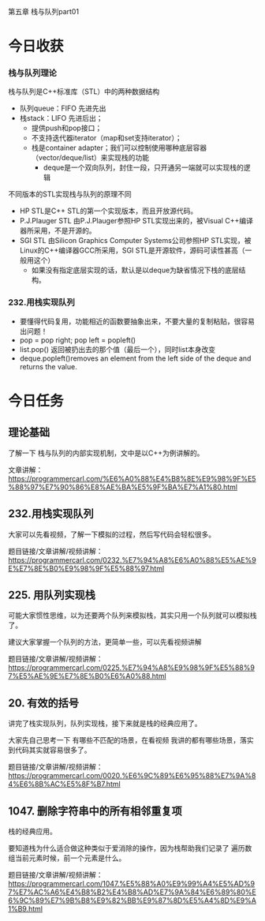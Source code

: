 第五章 栈与队列part01
# 今日收获
### 栈与队列理论
栈与队列是C++标准库（STL）中的两种数据结构
- 队列queue：FIFO 先进先出
- 栈stack：LIFO 先进后出；
  - 提供push和pop接口；
  - 不支持迭代器iterator（map和set支持iterator）；
  - 栈是container adapter；我们可以控制使用哪种底层容器（vector/deque/list）来实现栈的功能
    - deque是一个双向队列，封住一段，只开通另一端就可以实现栈的逻辑

不同版本的STL实现栈与队列的原理不同
- HP STL是C++ STL的第一个实现版本，而且开放源代码。
- P.J.Plauger STL 由P.J.Plauger参照HP STL实现出来的，被Visual C++编译器所采用，不是开源的。
- SGI STL 由Silicon Graphics Computer Systems公司参照HP STL实现，被Linux的C++编译器GCC所采用，SGI STL是开源软件，源码可读性甚高（一般用这个）
   - 如果没有指定底层实现的话，默认是以deque为缺省情况下栈的底层结构。
 
### 232.用栈实现队列
- 要懂得代码复用，功能相近的函数要抽象出来，不要大量的复制粘贴，很容易出问题！
- pop = pop right; pop left = popleft()
- list.pop() 返回被扔出去的那个值（最后一个），同时list本身改变
- deque.popleft()removes an element from the left side of the deque and returns the value.

# 今日任务
## 理论基础 

了解一下 栈与队列的内部实现机制，文中是以C++为例讲解的。 

文章讲解：https://programmercarl.com/%E6%A0%88%E4%B8%8E%E9%98%9F%E5%88%97%E7%90%86%E8%AE%BA%E5%9F%BA%E7%A1%80.html   

## 232.用栈实现队列 

大家可以先看视频，了解一下模拟的过程，然后写代码会轻松很多。

题目链接/文章讲解/视频讲解：https://programmercarl.com/0232.%E7%94%A8%E6%A0%88%E5%AE%9E%E7%8E%B0%E9%98%9F%E5%88%97.html   

## 225. 用队列实现栈 

可能大家惯性思维，以为还要两个队列来模拟栈，其实只用一个队列就可以模拟栈了。 

建议大家掌握一个队列的方法，更简单一些，可以先看视频讲解

题目链接/文章讲解/视频讲解：https://programmercarl.com/0225.%E7%94%A8%E9%98%9F%E5%88%97%E5%AE%9E%E7%8E%B0%E6%A0%88.html  


## 20. 有效的括号 

讲完了栈实现队列，队列实现栈，接下来就是栈的经典应用了。 

大家先自己思考一下 有哪些不匹配的场景，在看视频 我讲的都有哪些场景，落实到代码其实就容易很多了。

题目链接/文章讲解/视频讲解：https://programmercarl.com/0020.%E6%9C%89%E6%95%88%E7%9A%84%E6%8B%AC%E5%8F%B7.html  

## 1047. 删除字符串中的所有相邻重复项 

栈的经典应用。 

要知道栈为什么适合做这种类似于爱消除的操作，因为栈帮助我们记录了 遍历数组当前元素时候，前一个元素是什么。

题目链接/文章讲解/视频讲解：https://programmercarl.com/1047.%E5%88%A0%E9%99%A4%E5%AD%97%E7%AC%A6%E4%B8%B2%E4%B8%AD%E7%9A%84%E6%89%80%E6%9C%89%E7%9B%B8%E9%82%BB%E9%87%8D%E5%A4%8D%E9%A1%B9.html  

  


